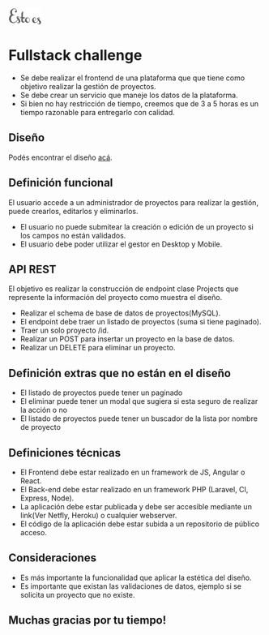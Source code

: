 ![Estoes](assets/images/logo.png "Esto es Agencia Digital")
# Fullstack challenge
* Se debe realizar el frontend de una plataforma que que tiene como objetivo realizar la gestión de proyectos.
* Se debe crear un servicio que maneje los datos de la plataforma.
* Si bien no hay restricción de tiempo, creemos que de 3 a 5 horas es un tiempo razonable para entregarlo con calidad.

## Diseño
Podés encontrar el diseño [acá](https://www.figma.com/file/YLDHikbDgfsZbVdEbO0H6U/Full-Stack-Test-1?node-id=1%3A1701).

## Definición funcional
El usuario accede a un administrador de proyectos para realizar la gestión, puede crearlos, editarlos y eliminarlos.

* El usuario no puede submitear la creación o edición de un proyecto si los campos no están validados.
* El usuario debe poder utilizar el gestor en Desktop y Mobile.

## API REST
El objetivo es realizar la construcción de endpoint clase Projects que represente la información del proyecto como muestra el diseño.

* Realizar el schema de base de datos de proyectos(MySQL).
* El endpoint debe traer un listado de proyectos (suma si tiene paginado).
* Traer un solo proyecto /id.
* Realizar un POST para insertar un proyecto en la base de datos.
* Realizar un DELETE para eliminar un proyecto.

## Definición extras que no están en el diseño
* El listado de proyectos puede tener un paginado
* El eliminar puede tener un modal que sugiera si esta seguro de realizar la acción o no
* El listado de proyectos puede tener un buscador de la lista por nombre de proyecto

## Definiciones técnicas
* El Frontend debe estar realizado en un framework de JS, Angular o React.
* El Back-end debe estar realizado en un framework PHP (Laravel, CI, Express, Node).
* La aplicación debe estar publicada y debe ser accesible mediante un link(Ver Netfly, Heroku) o cualquier webserver.
* El código de la aplicación debe estar subida a un repositorio de público acceso.

## Consideraciones
* Es más importante la funcionalidad que aplicar la estética del diseño.
* Es importante que existan las validaciones de datos, ejemplo si se solicita un proyecto que no existe.

## Muchas gracias por tu tiempo!